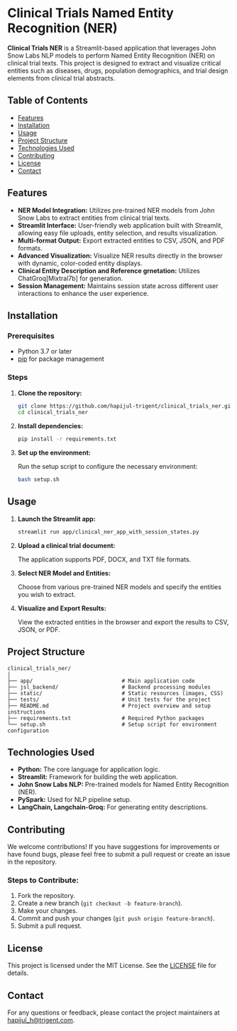 # Clinical Trials Named Entity Recognition (NER)

**Clinical Trials NER** is a Streamlit-based application that leverages John Snow Labs NLP models to perform Named Entity Recognition (NER) on clinical trial texts. This project is designed to extract and visualize critical entities such as diseases, drugs, population demographics, and trial design elements from clinical trial abstracts.

## Table of Contents

- [Features](#features)
- [Installation](#installation)
- [Usage](#usage)
- [Project Structure](#project-structure)
- [Technologies Used](#technologies-used)
- [Contributing](#contributing)
- [License](#license)
- [Contact](#contact)

## Features

- **NER Model Integration:** Utilizes pre-trained NER models from John Snow Labs to extract entities from clinical trial texts.
- **Streamlit Interface:** User-friendly web application built with Streamlit, allowing easy file uploads, entity selection, and results visualization.
- **Multi-format Output:** Export extracted entities to CSV, JSON, and PDF formats.
- **Advanced Visualization:** Visualize NER results directly in the browser with dynamic, color-coded entity displays.
- **Clinical Entity Description and Reference grnetation:** Utilizes ChatGroq[Mixtral7b] for generation.
- **Session Management:** Maintains session state across different user interactions to enhance the user experience.

## Installation

### Prerequisites

- Python 3.7 or later
- [pip](https://pip.pypa.io/en/stable/) for package management

### Steps

1. **Clone the repository:**

   ```bash
   git clone https://github.com/hapijul-trigent/clinical_trials_ner.git
   cd clinical_trials_ner
   ```

2. **Install dependencies:**

   ```bash
   pip install -r requirements.txt
   ```

3. **Set up the environment:**

   Run the setup script to configure the necessary environment:

   ```bash
   bash setup.sh
   ```

## Usage

1. **Launch the Streamlit app:**

   ```bash
   streamlit run app/clinical_ner_app_with_session_states.py
   ```

2. **Upload a clinical trial document:**

   The application supports PDF, DOCX, and TXT file formats.

3. **Select NER Model and Entities:**

   Choose from various pre-trained NER models and specify the entities you wish to extract.

4. **Visualize and Export Results:**

   View the extracted entities in the browser and export the results to CSV, JSON, or PDF.

## Project Structure

```
clinical_trials_ner/
│
├── app/                            # Main application code
├── jsl_backend/                    # Backend processing modules
├── static/                         # Static resources (images, CSS)
├── tests/                          # Unit tests for the project
├── README.md                       # Project overview and setup instructions
├── requirements.txt                # Required Python packages
└── setup.sh                        # Setup script for environment configuration
```

## Technologies Used

- **Python:** The core language for application logic.
- **Streamlit:** Framework for building the web application.
- **John Snow Labs NLP:** Pre-trained models for Named Entity Recognition (NER).
- **PySpark:** Used for NLP pipeline setup.
- **LangChain, Langchain-Groq:** For generating entity descriptions.

## Contributing

We welcome contributions! If you have suggestions for improvements or have found bugs, please feel free to submit a pull request or create an issue in the repository.

### Steps to Contribute:

1. Fork the repository.
2. Create a new branch (`git checkout -b feature-branch`).
3. Make your changes.
4. Commit and push your changes (`git push origin feature-branch`).
5. Submit a pull request.

## License

This project is licensed under the MIT License. See the [LICENSE](LICENSE) file for details.

## Contact

For any questions or feedback, please contact the project maintainers at [hapijul_h@trigent.com](mailto:hapijul_h@trigent.com).
